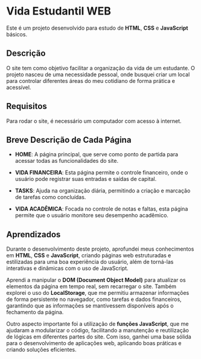 # Vida Estudantil WEB

Este é um projeto desenvolvido para estudo de **HTML**, **CSS** e **JavaScript** básicos.

## Descrição

O site tem como objetivo facilitar a organização da vida de um estudante. O projeto nasceu de uma necessidade pessoal, onde busquei criar um local para controlar diferentes áreas do meu cotidiano de forma prática e acessível.

## Requisitos

Para rodar o site, é necessário um computador com acesso à internet.

## Breve Descrição de Cada Página

- **HOME**:
  A página principal, que serve como ponto de partida para acessar todas as funcionalidades do site.

- **VIDA FINANCEIRA**:
  Esta página permite o controle financeiro, onde o usuário pode registrar suas entradas e saídas de capital.

- **TASKS**:
  Ajuda na organização diária, permitindo a criação e marcação de tarefas como concluídas.

- **VIDA ACADÊMICA**:
  Focada no controle de notas e faltas, esta página permite que o usuário monitore seu desempenho acadêmico.

## Aprendizados

Durante o desenvolvimento deste projeto, aprofundei meus conhecimentos em **HTML**, **CSS** e **JavaScript**, criando páginas web estruturadas e estilizadas para uma boa experiência do usuário, além de torná-las interativas e dinâmicas com o uso de JavaScript.

Aprendi a manipular o **DOM (Document Object Model)** para atualizar os elementos da página em tempo real, sem recarregar o site. Também explorei o uso do **LocalStorage**, que me permitiu armazenar informações de forma persistente no navegador, como tarefas e dados financeiros, garantindo que as informações se mantivessem disponíveis após o fechamento da página.

Outro aspecto importante foi a utilização de **funções JavaScript**, que me ajudaram a modularizar o código, facilitando a manutenção e reutilização de lógicas em diferentes partes do site. Com isso, ganhei uma base sólida para o desenvolvimento de aplicações web, aplicando boas práticas e criando soluções eficientes.
